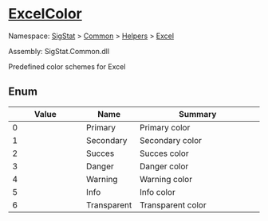 # [ExcelColor](./ExcelColor.md)
Namespace: [SigStat]() > [Common](./../../README.md) > [Helpers](./../README.md) > [Excel](./README.md)

Assembly: SigStat.Common.dll


Predefined color schemes for Excel

##	Enum

| Value | Name | Summary | 
| --- | --- | --- | 
| 0<img width=160>| Primary| Primary color<img width=160>| <br>
| 1<img width=160>| Secondary| Secondary color<img width=160>| <br>
| 2<img width=160>| Succes| Succes color<img width=160>| <br>
| 3<img width=160>| Danger| Danger color<img width=160>| <br>
| 4<img width=160>| Warning| Warning color<img width=160>| <br>
| 5<img width=160>| Info| Info color<img width=160>| <br>
| 6<img width=160>| Transparent| Transparent color<img width=160>| <br>


